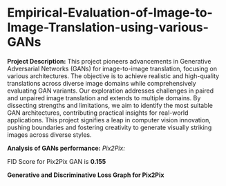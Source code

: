 # Empirical-Evaluation-of-Image-to-Image-Translation-using-various-GANs

**Project Description:**
This project pioneers advancements in Generative Adversarial Networks (GANs) for image-to-image translation, focusing on various architectures. The objective is to achieve realistic and high-quality translations across diverse image domains while comprehensively evaluating GAN variants. Our exploration addresses challenges in paired and unpaired image translation and extends to multiple domains. By dissecting strengths and limitations, we aim to identify the most suitable GAN architectures, contributing practical insights for real-world applications. This project signifies a leap in computer vision innovation, pushing boundaries and fostering creativity to generate visually striking images across diverse styles.

**Analysis of GANs performance:**
*Pix2Pix:*

FID Score for Pix2Pix GAN is **0.155**

**Generative and Discriminative Loss Graph for Pix2Pix**


